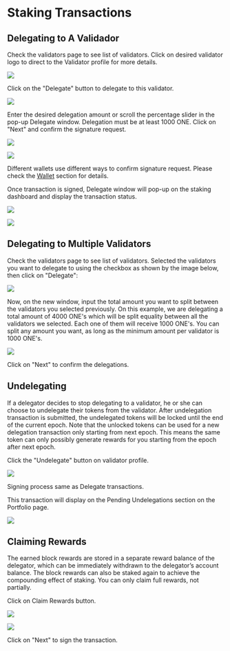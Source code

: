 # Staking Transactions

## Delegating to A Validador

Check the validators page to see list of validators. Click on desired validator logo to direct to the Validator profile for more details.

![](<../../../../.gitbook/assets/image (93).png>)

Click on the "Delegate" button to delegate to this validator.

![](<../../../../.gitbook/assets/image (94).png>)

Enter the desired delegation amount or scroll the percentage slider in the pop-up Delegate window. Delegation must be at least 1000 ONE. Click on "Next" and confirm the signature request.

![](<../../../../.gitbook/assets/image (45).png>)

![](<../../../../.gitbook/assets/image (96).png>)

Different wallets use different ways to confirm signature request. Please check the [Wallet](https://app.gitbook.com/@harmony-one/s/home/\~/drafts/-M7F2-rR3OLvk7\_5kftG/wallets) section for details.

Once transaction is signed, Delegate window will pop-up on the staking dashboard and display the transaction status.

![](<../../../../.gitbook/assets/image (62).png>)

![](<../../../../.gitbook/assets/image (63).png>)

## Delegating to Multiple Validators

Check the validators page to see list of validators. Selected the validators you want to delegate to using the checkbox as shown by the image below, then click on "Delegate":

![](../../../../.gitbook/assets/multiple\_delegations.png)

Now, on the new window, input the total amount you want to split between the validators you selected previously. On this example, we are delegating a total amount of 4000 ONE's which will be split equality between all the validators we selected. Each one of them will receive 1000 ONE's. You can split any amount you want, as long as the minimum amount per validator is 1000 ONE's.

![](../../../../.gitbook/assets/multiple\_delegations\_amounts.png)

Click on "Next" to confirm the delegations.

## Undelegating

If a delegator decides to stop delegating to a validator, he or she can choose to undelegate their tokens from the validator. After undelegation transaction is submitted, the undelegated tokens will be locked until the end of the current epoch. Note that the unlocked tokens can be used for a new delegation transaction only starting from next epoch. This means the same token can only possibly generate rewards for you starting from the epoch after next epoch.

Click the "Undelegate" button on validator profile.

![](<../../../../.gitbook/assets/image (142).png>)

Signing process same as Delegate transactions.

This transaction will display on the Pending Undelegations section on the Portfolio page.

![](<../../../../.gitbook/assets/image (143).png>)

## Claiming Rewards

The earned block rewards are stored in a separate reward balance of the delegator, which can be immediately withdrawn to the delegator’s account balance. The block rewards can also be staked again to achieve the compounding effect of staking. You can only claim full rewards, not partially.

Click on Claim Rewards button.

![](<../../../../.gitbook/assets/image (144).png>)

![](<../../../../.gitbook/assets/image (8) (1) (1) (1) (1).png>)

Click on "Next" to sign the transaction.
